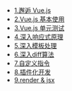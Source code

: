 <!--
  - [解决 webpack 项目无法使用 eval 函数的问题](/vue/webpack-cannot-use-eval)
  - [vue.js 项目使用 env 环境变量](/vue/vue-project-env)
  - [Nuxt 开发须知指南](/vue/about-nuxt)
  - [小例子 - 别踩白块儿](vue-dont-tap-white-block)
-->

- [1.邂逅 Vue.js](/vue/1.quick-start.md)
- [2.Vue.js 基本使用](/vue/2.base-use.md)
- [3.Vue.js 单元测试](/vue/3.unit-test.md)
- [4.深入响应式原理](/vue/4.deep-reactive.md)
- [5.深入模板处理](/vue/5.deep-template.md)
- [6.深入diff算法](/vue/6.deep-diff.md)
- [7.自定义指令](/vue/6.custom-directives.md)
- [8.插件化开发](/vue/7.vue-plugin-dev.md)
- [9.render & jsx](/vue/8.render-jsx.md)

